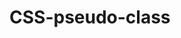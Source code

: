 # CSS-pseudo-class
<!-- 1. Currently, the `<li>` items are block level elements. Add correct styles to remove the bullets and display them as inline elements.
 -->
 <!-- 1. The three `<span>` elements should be displayed as block elements with a 1 pixel border and 25 pixel margin on **all** sides. -->
<!-- 1. In the `article` element with the class `n-child`, add a 1 pixel border around every even numbered section element.
 -->

